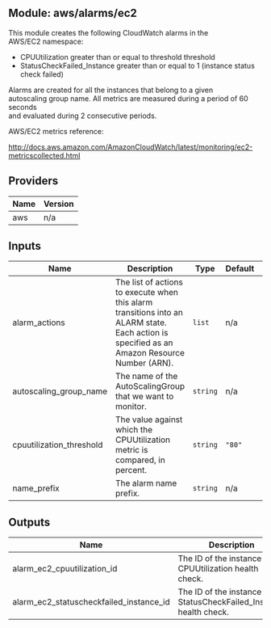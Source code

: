 ## Module: aws/alarms/ec2

This module creates the following CloudWatch alarms in the  
AWS/EC2 namespace:

  - CPUUtilization greater than or equal to threshold threshold  
  - StatusCheckFailed\_Instance greater than or equal to 1 (instance status  
    check failed)

Alarms are created for all the instances that belong to a given  
autoscaling group name. All metrics are measured during a period of 60 seconds  
and evaluated during 2 consecutive periods.

AWS/EC2 metrics reference:

http://docs.aws.amazon.com/AmazonCloudWatch/latest/monitoring/ec2-metricscollected.html

## Providers

| Name | Version |
|------|---------|
| aws | n/a |

## Inputs

| Name | Description | Type | Default | Required |
|------|-------------|------|---------|:-----:|
| alarm\_actions | The list of actions to execute when this alarm transitions into an ALARM state. Each action is specified as an Amazon Resource Number (ARN). | `list` | n/a | yes |
| autoscaling\_group\_name | The name of the AutoScalingGroup that we want to monitor. | `string` | n/a | yes |
| cpuutilization\_threshold | The value against which the CPUUtilization metric is compared, in percent. | `string` | `"80"` | no |
| name\_prefix | The alarm name prefix. | `string` | n/a | yes |

## Outputs

| Name | Description |
|------|-------------|
| alarm\_ec2\_cpuutilization\_id | The ID of the instance CPUUtilization health check. |
| alarm\_ec2\_statuscheckfailed\_instance\_id | The ID of the instance StatusCheckFailed\_Instance health check. |

